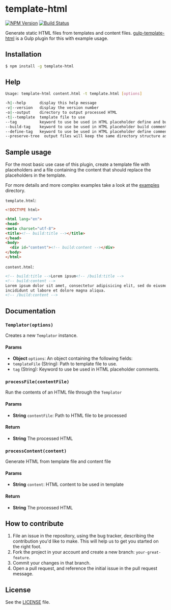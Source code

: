 # template-html

[![NPM Version](https://img.shields.io/npm/v/template-html.svg)](https://www.npmjs.com/package/template-html)
[![Build Status](https://img.shields.io/travis/geraintwhite/template-html.svg)](https://travis-ci.org/geraintwhite/template-html)

Generate static HTML files from templates and content files. [gulp-template-html](https://github.com/geraintwhite/gulp-template-html) is a Gulp plugin for this with example usage.


## Installation

```sh
$ npm install -g template-html
```


## Help

```sh
Usage: template-html content.html -t template.html [options]

-h|--help      display this help message
-v|--version   display the version number
-o|--output    directory to output processed HTML
-t|--template  template file to use
--tag          keyword to use be used in HTML placeholder define and build comments
--build-tag    keyword to use be used in HTML placeholder build comments (overrides --tag)
--define-tag   keyword to use be used in HTML placeholder define comments (overrides --tag)
--preserve-tree  output files will keep the same directory structure as the source files
```


## Sample usage

For the most basic use case of this plugin, create a template file with
placeholders and a file containing the content that should replace the
placeholders in the template.

For more details and more complex examples take a look at the
[examples](./examples) directory.

`template.html`:

```html
<!DOCTYPE html>

<html lang="en">
<head>
<meta charset="utf-8">
<title><!-- build:title --></title>
</head>
<body>
  <div id="content"><!-- build:content --></div>
</body>
</html>
```

`content.html`:

```html
<!-- build:title -->Lorem ipsum<!-- /build:title -->
<!-- build:content -->
Lorem ipsum dolor sit amet, consectetur adipisicing elit, sed do eiusmod tempor
incididunt ut labore et dolore magna aliqua.
<!-- /build:content -->
```


## Documentation

### `Templator(options)`
Creates a new `Templator` instance.

#### Params
- **Object** `options`: An object containing the following fields:
 - `templateFile` (String): Path to template file to use.
 - `tag` (String): Keyword to use be used in HTML placeholder comments.

### `processFile(contentFile)`
Run the contents of an HTML file through the `Templator`

#### Params
- **String** `contentFile`: Path to HTML file to be processed

#### Return
- **String** The processed HTML

### `processContent(content)`
Generate HTML from template file and content file

#### Params
- **String** `content`: HTML content to be used in template

#### Return
- **String** The processed HTML


## How to contribute

1. File an issue in the repository, using the bug tracker, describing the
   contribution you'd like to make. This will help us to get you started on the
   right foot.
2. Fork the project in your account and create a new branch:
   `your-great-feature`.
3. Commit your changes in that branch.
4. Open a pull request, and reference the initial issue in the pull request
   message.


## License

See the [LICENSE](./LICENSE) file.
